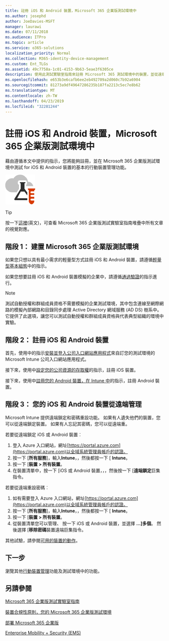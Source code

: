 ```yaml
---
title: 註冊 iOS 和 Android 裝置，Microsoft 365 企業版測試環境中
ms.author: josephd
author: JoeDavies-MSFT
manager: laurawi
ms.date: 07/11/2018
ms.audience: ITPro
ms.topic: article
ms.service: o365-solutions
localization_priority: Normal
ms.collection: M365-identity-device-management
ms.custom: Ent_TLGs
ms.assetid: 49c7758a-1c01-4153-9b63-5eae3f6305ce
description: 使用此測試實驗室指南來註冊 Microsoft 365 測試環境中的裝置，並從遠端管理。
ms.openlocfilehash: e653b3e6cafb6ee2eb492709a2d060c7b92a6904
ms.sourcegitcommit: 81273a9df49647286235b187fa2213c5ec7e8b62
ms.translationtype: MT
ms.contentlocale: zh-TW
ms.lasthandoff: 04/23/2019
ms.locfileid: "32281244"
---
```

# <a name="enroll-ios-and-android-devices-in-your-microsoft-365-enterprise-test-environment"></a>註冊 iOS 和 Android 裝置，Microsoft 365 企業版測試環境中

藉由遵循本文中提供的指示，您將能夠註冊，並在 Microsoft 365 企業版測試環境中測試 for iOS 和 Android 裝置的基本的行動裝置管理功能。

![Microsoft Cloud 的測試實驗室指南](media/m365-enterprise-test-lab-guides/cloud-tlg-icon.png)
  
> [!TIP]
> 按一下[這裡](https://aka.ms/m365etlgstack)(英文)，可查看 Microsoft 365 企業版測試實驗室指南堆疊中所有文章的視覺對應。

## <a name="phase-1-build-out-your-microsoft-365-enterprise-test-environment"></a>階段 1： 建置 Microsoft 365 企業版測試環境

如果您只想以具有最小需求的輕量型方式註冊 iOS 和 Android 裝置，請遵循[輕量型基本組態](lightweight-base-configuration-microsoft-365-enterprise.md)中的指示。
  
如果您想要註冊 iOS 和 Android 裝置模擬的企業中，請遵循[通過驗證](pass-through-auth-m365-ent-test-environment.md)的指示進行。
  
> [!NOTE]
> 測試自動授權和群組成員資格不需要模擬的企業測試環境，其中包含連線至網際網路的模擬內部網路和目錄同步處理 Active Directory 網域服務 (AD DS) 樹系中。 它提供了此選項，讓您可以測試自動授權和群組成員資格與代表典型組織的環境中實驗。 
>  

## <a name="phase-2-enroll-your-ios-and-android-devices"></a>階段 2： 註冊 iOS 和 Android 裝置

首先，使用中的指示[安裝並登入公司入口網站應用程式](https://docs.microsoft.com/intune-user-help/install-and-sign-in-to-the-intune-company-portal-app-ios)來自訂您的測試環境的 Microsoft Intune 公司入口網站應用程式。

接下來，使用中[設定您的公司資源的存取權](https://docs.microsoft.com/intune-user-help/enroll-your-device-in-intune-ios)的指示，註冊 iOS 裝置。

接下來，使用中[註冊您的 Android 裝置，在 Intune 中](https://docs.microsoft.com/intune-user-help/enroll-your-device-in-intune-android)的指示，註冊 Android 裝置。

## <a name="phase-3-manage-your-ios-and-android-devices-remotely"></a>階段 3： 您的 iOS 和 Android 裝置從遠端管理

Microsoft Intune 提供遠端鎖定和密碼重設功能。 如果有人遺失他們的裝置，您可以從遠端鎖定裝置。 如果有人忘記其密碼，您可以從遠端重。
  
若要從遠端鎖定 iOS 或 Android 裝置︰

1. 登入 Azure 入口網站，網址[https://portal.azure.com](https://portal.azure.com)以全域系統管理員帳戶的認證。
2. 按一下 [**所有服務**]，輸入**Intune**，，然後都按一下 [ **Intune**。
3. 按一下 [**裝置 > 所有裝置**。
4. 在裝置清單中，按一下 [iOS 或 Android 裝置，，，然後按一下 [**遠端鎖定**巨集指令。

    
若要從遠端重設密碼︰

1. 如有需要登入 Azure 入口網站，網址[https://portal.azure.com](https://portal.azure.com)以全域系統管理員帳戶的認證。
2. 按一下 [**所有服務**]，輸入**Intune**，，然後都按一下 [ **Intune**。
3. 按一下 [**裝置 > 所有裝置**。
4. 從裝置清單您可以管理、 按一下 iOS 或 Android 裝置，並選擇 **...]多個**。 然後選擇 [**移除密碼**裝置遠端巨集指令。

其他試驗，請參閱[可用的裝置的動作](https://docs.microsoft.com/intune/device-management#available-device-actions)。

    
## <a name="next-step"></a>下一步

瀏覽其他[行動裝置管理](m365-enterprise-test-lab-guides.md#mobile-device-management)功能及測試環境中的功能。

## <a name="see-also"></a>另請參閱

[Microsoft 365 企業版測試實驗室指南](m365-enterprise-test-lab-guides.md)
  
[裝置合規性原則，您的 Microsoft 365 企業版測試環境](mam-policies-for-your-microsoft-365-enterprise-dev-test-environment.md)
  
[部署 Microsoft 365 企業版](deploy-microsoft-365-enterprise.md)

[Enterprise Mobility + Security (EMS)](https://www.microsoft.com/cloud-platform/enterprise-mobility-security)
